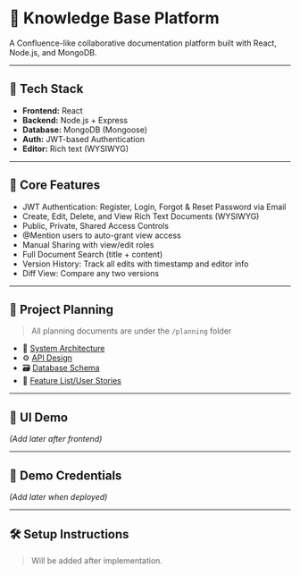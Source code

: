 # 📘 Knowledge Base Platform 

A Confluence-like collaborative documentation platform built with React, Node.js, and MongoDB.

---

## 🚀 Tech Stack

- **Frontend:** React
- **Backend:** Node.js + Express
- **Database:** MongoDB (Mongoose)
- **Auth:** JWT-based Authentication
- **Editor:** Rich text (WYSIWYG)

---

## 🎯 Core Features

- JWT Authentication: Register, Login, Forgot & Reset Password via Email
- Create, Edit, Delete, and View Rich Text Documents (WYSIWYG)
- Public, Private, Shared Access Controls
- @Mention users to auto-grant view access
- Manual Sharing with view/edit roles
- Full Document Search (title + content)
- Version History: Track all edits with timestamp and editor info
- Diff View: Compare any two versions
---

## 🧠 Project Planning

> All planning documents are under the `/planning` folder

- 📐 [System Architecture](planning/system-architecture.md)
- ⚙️ [API Design](planning/api-design.md)
- 🗃️ [Database Schema](planning/db-schema.md)
- 🧩 [Feature List/User Stories](planning/feature-list.md)

---

## 📸 UI Demo

_(Add later after frontend)_

---

## 🔐 Demo Credentials

_(Add later when deployed)_

---

## 🛠️ Setup Instructions

> Will be added after implementation.

